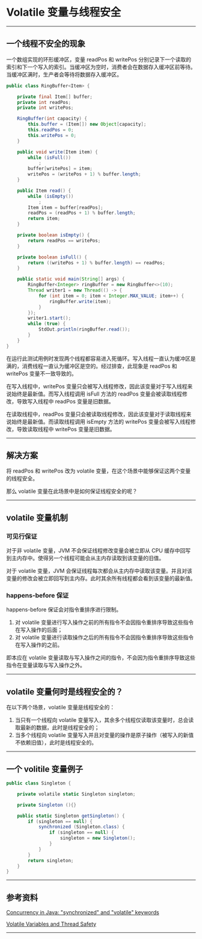 # Volatile 变量与线程安全


---

## 一个线程不安全的现象

一个数组实现的环形缓冲区，变量 readPos 和 writePos 分别记录下一个读取的索引和下一个写入的索引。当缓冲区为空时，消费者会在数据存入缓冲区前等待。当缓冲区满时，生产者会等待将数据存入缓冲区。

``` Java
public class RingBuffer<Item> {

    private final Item[] buffer;
    private int readPos;
    private int writePos;

    RingBuffer(int capacity) {
        this.buffer = (Item[]) new Object[capacity];
        this.readPos = 0;
        this.writePos = 0;
    }

    public void write(Item item) {
        while (isFull())
            ;
        buffer[writePos] = item;
        writePos = (writePos + 1) % buffer.length;
    }

    public Item read() {
        while (isEmpty())
            ;
        Item item = buffer[readPos];
        readPos = (readPos + 1) % buffer.length;
        return item;
    }

    private boolean isEmpty() {
        return readPos == writePos;
    }

    private boolean isFull() {
        return ((writePos + 1) % buffer.length) == readPos;
    }

    public static void main(String[] args) {
        RingBuffer<Integer> ringBuffer = new RingBuffer<>(10);
        Thread writer1 = new Thread(() -> {
            for (int item = 0; item < Integer.MAX_VALUE; item++) {
                ringBuffer.write(item);
            }
        });
        writer1.start();
        while (true) {
            StdOut.println(ringBuffer.read());
        }
    }
}
```

在运行此测试用例时发现两个线程都容易进入死循环。写入线程一直认为缓冲区是满的，消费线程一直认为缓冲区是空的。经过排查，此现象是 readPos 和 writePos 变量不一致导致的。

在写入线程中，writePos 变量只会被写入线程修改，因此该变量对于写入线程来说始终是最新值。而写入线程调用 isFull 方法的 readPos 变量会被读取线程修改，导致写入线程中 readPos 变量是旧数据。

在读取线程中，readPos 变量只会被读取线程修改，因此该变量对于读取线程来说始终是最新值。而读取线程调用 isEmpty 方法的 writePos 变量会被写入线程修改，导致读取线程中 writePos 变量是旧数据。

---

## 解决方案

将 readPos 和 writePos 改为 volatile 变量，在这个场景中能够保证这两个变量的线程安全。

那么 volatile 变量在此场景中是如何保证线程安全的呢？

---

## volatile 变量机制

### 可见行保证

对于非 volatile 变量，JVM 不会保证线程修改变量会被立即从 CPU 缓存中回写到主内存中。使得另一个线程可能会从主内存读取到该变量的旧值。

对于 volatile 变量，JVM 会保证线程每次都会从主内存中读取该变量。并且对该变量的修改会被立即回写到主内存。此时其余所有线程都会看到该变量的最新值。

### happens-before 保证

happens-before 保证会对指令重排序进行限制。

1. 对 volatile 变量进行写入操作之前的所有指令不会因指令重排序导致这些指令在写入操作的后面；
2. 对 volatile 变量进行读取操作之后的所有指令不会因指令重排序导致这些指令在写入操作的之前。

即本应在 volatile 变量读取与写入操作之间的指令，不会因为指令重排序导致这些指令在变量读取与写入操作之外。

---

## volatile 变量何时是线程安全的？

在以下两个场景，volatile 变量是线程安全的：

1. 当只有一个线程向 volatile 变量写入，其余多个线程仅读取该变量时，总会读取最新的数据，此时是线程安全的；
2. 当多个线程向 volatile 变量写入并且对变量的操作是原子操作（被写入的新值不依赖旧值），此时是线程安全的。

---

## 一个 volitile 变量例子

``` C#
public class Singleton {

    private volatile static Singleton singleton;

    private Singleton (){}

    public static Singleton getSingleton() {
        if (singleton == null) {
            synchronized (Singleton.class) {
                if (singleton == null) {
                    singleton = new Singleton();
                }
            }
        }
        return singleton;
    }
}
```

---

## 参考资料

[Concurrency in Java: "synchronized" and "volatile" keywords](https://codeburps.com/post/synchronized-and-volatile-keyword)

[Volatile Variables and Thread Safety](https://www.baeldung.com/java-volatile-variables-thread-safety)

---

